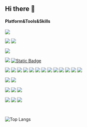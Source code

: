 ## Hi there 👋

<!--
**clevali/clevali** is a ✨ _special_ ✨ repository because its `README.md` (this file) appears on your GitHub profile.

Here are some ideas to get you started:

- 🔭 I’m currently working on ...
- 🌱 I’m currently learning ...
- 👯 I’m looking to collaborate on ...
- 🤔 I’m looking for help with ...
- 💬 Ask me about ...
- 📫 How to reach me: ...
- 😄 Pronouns: ...
- ⚡ Fun fact: ...
-->

#### Platform&Tools&Skills
[![](https://img.shields.io/badge/Blog-clevali.cn-black?style=flat-square&logo=bloglovin&link=https%3A%2F%2Fwww.clevali.cn%2F)](https://www.clevali.cn/)

[![](https://img.shields.io/badge/Windows-10-2376bc?style=flat-square&logo=windows&logoColor=ffffff)](https://www.microsoft.com/en-us/windows/windows-11)
[![](https://img.shields.io/badge/macOS-Big%20Sur-e94256?style=flat-square&logo=apple&logoColor=ffffff)](https://www.apple.com/macos/big-sur/)

[![](https://img.shields.io/badge/IDE-Visual%20Studio%20Code-007ACC?style=flat-square&logo=Visual-Studio-Code&logoColor=ffffff)](https://code.visualstudio.com/)

[![](https://img.shields.io/badge/iPhone-000?style=flat-square&logo=apple&logoColor=ffffff)](https://www.apple.com/iphone/)
[![Static Badge](https://img.shields.io/badge/PS5-black?style=flat-square&logo=playstation)](https://www.playstation.com/zh-hans-hk/ps5/games/)

[![](https://img.shields.io/badge/-HTML5-E34F26?style=flat-square&logo=html5&logoColor=white)](https://html.spec.whatwg.org/)
[![](https://img.shields.io/badge/-JavaScript-f7e018?style=flat-square&logo=javascript&logoColor=white)](https://www.ecma-international.org/)
[![](https://img.shields.io/badge/-CSS3-1572B6?style=flat-square&logo=css3&logoColor=white)](https://www.w3.org/Style/CSS/)
[![](https://img.shields.io/badge/-React-61dafb?style=flat-square&logo=react&logoColor=ffffff)](https://reactjs.org/)
[![](https://img.shields.io/badge/Nextjs-black?style=flat-square&logo=nextdotjs&link=https%3A%2F%2Fwww.clevali.cn%2F)](https://nextjs.org/)
[![](https://img.shields.io/badge/-NestJS-ea2845?style=flat-square&logo=nestjs&logoColor=white)](https://nest.nodejs.cn/)
[![](https://img.shields.io/badge/-NestJS-ea2845?style=flat-square&logo=nestjs&logoColor=white)](https://nest.nodejs.cn/)
[![](https://img.shields.io/badge/-Vue-5BA17F?style=flat-square&logo=vue.js&logoColor=white)](https://cn.vuejs.org/)
[![](https://img.shields.io/badge/Vitest-%236E9F18?style=flat-square&logo=vitest&logoColor=white)](https://vitest.dev/)
[![](https://img.shields.io/badge/Jest-%23C21325?style=flat-square&logo=jest&logoColor=white)](https://jestjs.io/)
[![](https://img.shields.io/badge/-Webpack-8dd6f9?style=flat-square&logo=webpack&logoColor=white)](https://webpack.js.org/)
[![](https://img.shields.io/badge/-Sass-cc6699?style=flat-square&logo=sass&logoColor=white)](https://sass-lang.com/)
[![](https://img.shields.io/badge/-NPM-cb3837?style=flat-square&logo=npm&logoColor=white)](https://npmjs.com/)

[![](https://img.shields.io/badge/-MongoDB-13aa52?style=flat-square&logo=mongodb&logoColor=white)](https://www.mongodb.com/)
[![](https://img.shields.io/badge/Mysql-%234479A1?style=flat-square&logo=mysql&logoColor=white)](https://www.mysql.com/)


[![](https://img.shields.io/badge/-Docker-2496ED?style=flat-square&logo=docker&logoColor=ffffff)](https://www.docker.com/)
[![](https://img.shields.io/badge/-Git-f05032?style=flat-square&logo=git&logoColor=white)](https://git-scm.com/)
[![](https://img.shields.io/badge/-Nginx-269539?style=flat-square&logo=nginx&logoColor=ffffff)](https://nginx.org/)

![](https://img.shields.io/badge/clevali%20❤️-FFF?style=flat-square)
[![](https://img.shields.io/badge/Typescript-007ACC?style=flat-square&logo=TypeScript&logoColor=ffffff)](https://www.typescriptlang.org/)
[![](https://img.shields.io/badge/-Node.js-43853d?style=flat-square&logo=node.js&logoColor=ffffff)](https://nodejs.org/)

<br/>

![Top Langs](https://github-readme-stats.vercel.app/api/top-langs/?username=clevali&layout=compact&count_private=true)
